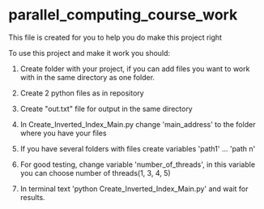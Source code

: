 # parallel_computing_course_work

This file is created for you to help you do make this project right

To use this project and make it work you should:

1) Create folder with your project, if you can add files you want to work with in the same directory as one folder.

2) Create 2 python files as in repository

3) Create "out.txt" file for output in the same directory

4) In Create_Inverted_Index_Main.py change 'main_address' to the folder where you have your files

5) If you have several folders with files create variables 'path1' ... 'path n'

6) For good testing, change variable 'number_of_threads', in this variable you can choose number of threads(1, 3, 4, 5)

7) In terminal text 'python Create_Inverted_Index_Main.py' and wait for results.
